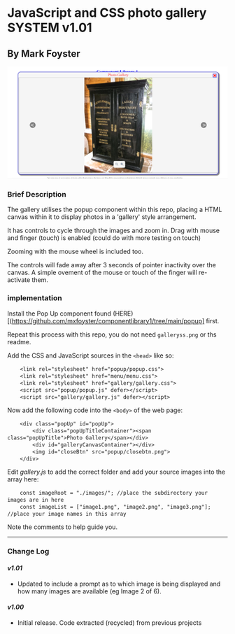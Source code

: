 # JavaScript and CSS photo gallery SYSTEM v1.01
## By Mark Foyster

![Screen shot of gallery Window](galleryss.png)

### Brief Description

The gallery utilises the popup component within this repo, placing a HTML canvas within it to display photos in a 'gallery' style arrangement.

It has controls to cycle through the images and zoom in. Drag with mouse and finger (touch) is enabled (could do with more testing on touch)

Zooming with the mouse wheel is included too.

The controls will fade away after 3 seconds of pointer inactivity over the canvas. A simple ovement of the mouse or touch of the finger will re-activate them.

### implementation

Install the Pop Up component found (HERE)[(https://github.com/mxfoyster/componentlibrary1/tree/main/popup] first.

Repeat this process with this repo, you do not need `galleryss.png` or ths readme.

Add the CSS and JavaScript sources in the `<head>` like so:

```
    <link rel="stylesheet" href="popup/popup.css">
    <link rel="stylesheet" href="menu/menu.css">
    <link rel="stylesheet" href="gallery/gallery.css">
    <script src="popup/popup.js" defer></script>
    <script src="gallery/gallery.js" defer></script>
```

Now add the following code into the `<body>` of the web page:

```
    <div class="popUp" id="popUp">
        <div class="popUpTitleContainer"><span class="popUpTitle">Photo Gallery</span></div>
        <div id="galleryCanvasContainer"></div>
        <img id="closeBtn" src="popup/closebtn.png"> 
    </div>
```

Edit *gallery.js* to add the correct folder and add your source images into the array here:

```
    const imageRoot = "./images/"; //place the subdirectory your images are in here
    const imageList = ["image1.png", "image2.png", "image3.png"]; //place your image names in this array
```

Note the comments to help guide you.

---

### Change Log

#### *v1.01*

- Updated to include a prompt as to which image is being displayed and how many images are available (eg Image 2 of 6).

#### *v1.00* 

- Initial release. Code extracted (recycled) from previous projects